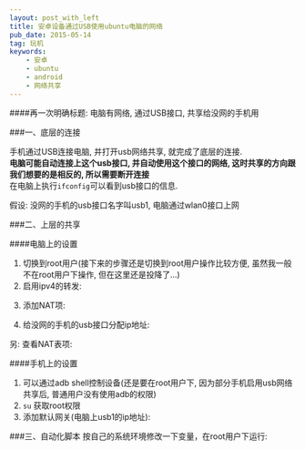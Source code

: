 ```yaml
---
layout: post_with_left
title: 安卓设备通过USB使用ubuntu电脑的网络
pub_date: 2015-05-14
tag: 玩机
keywords:
    - 安卓
    - ubuntu
    - android
    - 网络共享
---
```


####再一次明确标题: 电脑有网络, 通过USB接口, 共享给没网的手机用


###一、底层的连接

手机通过USB连接电脑, 并打开usb网络共享, 就完成了底层的连接.    
**电脑可能自动连接上这个usb接口, 并自动使用这个接口的网络, 这时共享的方向跟我们想要的是相反的, 所以需要断开连接**    
在电脑上执行`ifconfig`可以看到usb接口的信息.    
    
假设: 没网的手机的usb接口名字叫usb1, 电脑通过wlan0接口上网     


###二、上层的共享

####电脑上的设置
1. 切换到root用户(接下来的步骤还是切换到root用户操作比较方便, 虽然我一般不在root用户下操作, 但在这里还是投降了...)    
2. 启用ipv4的转发:     
<script src="https://gist.github.com/chenyanclyz/d93e891fafbd3dd27427.js"></script>

3. 添加NAT项:    
<script src="https://gist.github.com/chenyanclyz/f543707c30ea3e4349cb.js"></script>

4. 给没网的手机的usb接口分配ip地址:    
<script src="https://gist.github.com/chenyanclyz/64ae072db2c138105794.js"></script>

另: 查看NAT表项:    
<script src="https://gist.github.com/chenyanclyz/260768b9c26931a8251e.js"></script>

####手机上的设置
1. 可以通过adb shell控制设备(还是要在root用户下, 因为部分手机启用usb网络共享后, 普通用户没有使用adb的权限)    
2. `su` 获取root权限
3. 添加默认网关(电脑上usb1的ip地址):    


###三、自动化脚本
按自己的系统环境修改一下变量，在root用户下运行:    
<script src="https://gist.github.com/chenyanclyz/4e99e4888681a5e329c9.js"></script>


